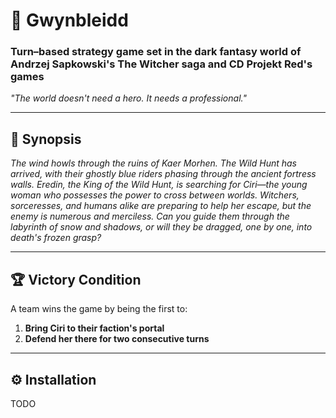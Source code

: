 # 🐺 Gwynbleidd  
### **Turn–based strategy game set in the dark fantasy world of Andrzej Sapkowski's The Witcher saga and CD Projekt Red's games**  
*"The world doesn't need a hero. It needs a professional."*  


---

## 🌌 Synopsis  
*The wind howls through the ruins of Kaer Morhen. The Wild Hunt has arrived, with their ghostly blue riders phasing through the ancient fortress walls. Eredin, the King of the Wild Hunt, is searching for Ciri—the young woman who possesses the power to cross between worlds. Witchers, sorceresses, and humans alike are preparing to help her escape, but the enemy is numerous and merciless. Can you guide them through the labyrinth of snow and shadows, or will they be dragged, one by one, into death's frozen grasp?*  

---

## 🏆 Victory Condition  
A team wins the game by being the first to:  
1. **Bring Ciri to their faction's portal**  
2. **Defend her there for two consecutive turns**

---

## ⚙️ Installation 
TODO
